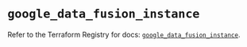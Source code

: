 # `google_data_fusion_instance`

Refer to the Terraform Registry for docs: [`google_data_fusion_instance`](https://registry.terraform.io/providers/hashicorp/google/5.22.0/docs/resources/data_fusion_instance).
